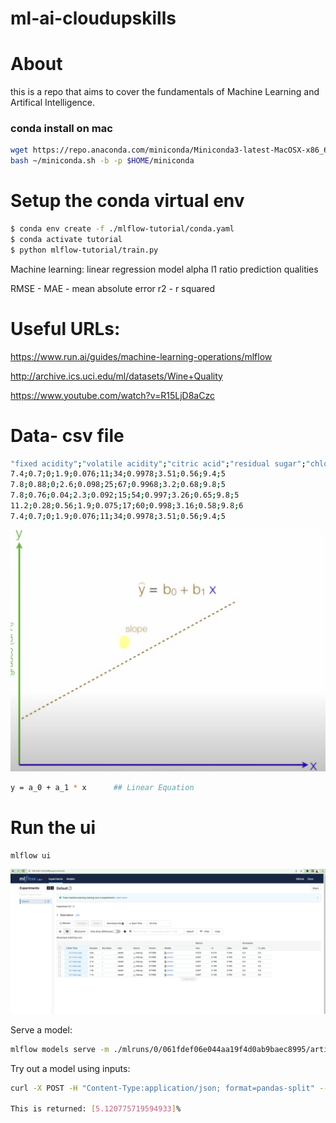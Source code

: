 # ml-ai-cloudupskills

# About
this is a repo that aims to cover the fundamentals of Machine Learning and Artifical Intelligence.


### conda install on mac
```bash
wget https://repo.anaconda.com/miniconda/Miniconda3-latest-MacOSX-x86_64.sh -O ~/miniconda.sh
bash ~/miniconda.sh -b -p $HOME/miniconda
```


# Setup the conda virtual env
```bash
$ conda env create -f ./mlflow-tutorial/conda.yaml
$ conda activate tutorial
$ python mlflow-tutorial/train.py
```

Machine learning:
linear regression model
alpha
l1 ratio
prediction qualities

RMSE - 
MAE - mean absolute error
r2 - r squared

# Useful URLs:
https://www.run.ai/guides/machine-learning-operations/mlflow


http://archive.ics.uci.edu/ml/datasets/Wine+Quality


https://www.youtube.com/watch?v=R15LjD8aCzc

# Data- csv file
```bash
"fixed acidity";"volatile acidity";"citric acid";"residual sugar";"chlorides";"free sulfur dioxide";"total sulfur dioxide";"density";"pH";"sulphates";"alcohol";"quality"
7.4;0.7;0;1.9;0.076;11;34;0.9978;3.51;0.56;9.4;5
7.8;0.88;0;2.6;0.098;25;67;0.9968;3.2;0.68;9.8;5
7.8;0.76;0.04;2.3;0.092;15;54;0.997;3.26;0.65;9.8;5
11.2;0.28;0.56;1.9;0.075;17;60;0.998;3.16;0.58;9.8;6
7.4;0.7;0;1.9;0.076;11;34;0.9978;3.51;0.56;9.4;5
```

![Linear Regression](./docs/linear_regression.png "Linear Regression")

```bash
y = a_0 + a_1 * x      ## Linear Equation
```

# Run the ui
```bash
mlflow ui
```
![mlflow ui](./docs/mlflow-ui.png "mlflow ui")

Serve a model:
```bash
mlflow models serve -m ./mlruns/0/061fdef06e044aa19f4d0ab9baec8995/artifacts/model/ -p 1234
```

Try out a model using inputs:
```bash
curl -X POST -H "Content-Type:application/json; format=pandas-split" --data '{"columns":["alcohol", "chlorides", "citric acid", "density", "fixed acidity", "free sulfur dioxide", "pH", "residual sugar", "sulphates", "total sulfur dioxide", "volatile acidity"],"data":[[12.8, 0.029, 0.48, 0.98, 6.2, 29, 3.33, 1.2, 0.39, 75, 0.66]]}' http://127.0.0.1:1234/invocations

This is returned: [5.120775719594933]%     
```

